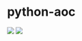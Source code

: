 # python-aoc

![](https://img.shields.io/badge/stars%20⭐-12-yellow)
![](https://img.shields.io/badge/days%20completed-6-blue) 
